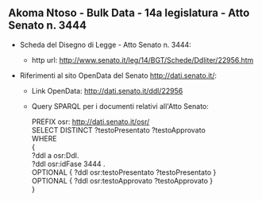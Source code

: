 ## Akoma Ntoso - Bulk Data - 14a legislatura - Atto Senato n. 3444 ##

* Scheda del Disegno di Legge - Atto Senato n. 3444:
	* http url: http://www.senato.it/leg/14/BGT/Schede/Ddliter/22956.htm

* Riferimenti al sito OpenData del Senato http://dati.senato.it/:
	* Link OpenData: http://dati.senato.it/ddl/22956
	* Query SPARQL per i documenti relativi all'Atto Senato:

        PREFIX osr: <http://dati.senato.it/osr/>  
		SELECT DISTINCT ?testoPresentato ?testoApprovato  
		WHERE  
		{  
		    ?ddl a osr:Ddl.  
		    ?ddl osr:idFase 3444 .  
		    OPTIONAL { ?ddl osr:testoPresentato ?testoPresentato }  
		    OPTIONAL { ?ddl osr:testoApprovato ?testoApprovato }  
		}
		